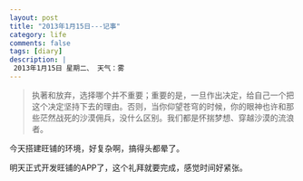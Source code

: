 ```yaml
---
layout: post
title: "2013年1月15日---记事"
category: life
comments: false
tags: [diary]
description: |
 2013年1月15日 星期二、 天气：雾
---
```


> ​执著和放弃，选择哪个并不重要；重要的是，一旦作出决定，给自己一个把这个决定坚持下去的理由。否则，当你仰望苍穹的时候，你的眼神也许和那些茫然战死的沙漠佣兵，没什么区别。我们都是怀揣梦想、穿越沙漠的流浪者。

今天搭建旺铺的环境，好复杂啊，搞得头都晕了。

明天正式开发旺铺的APP了，这个礼拜就要完成，感觉时间好紧张。


